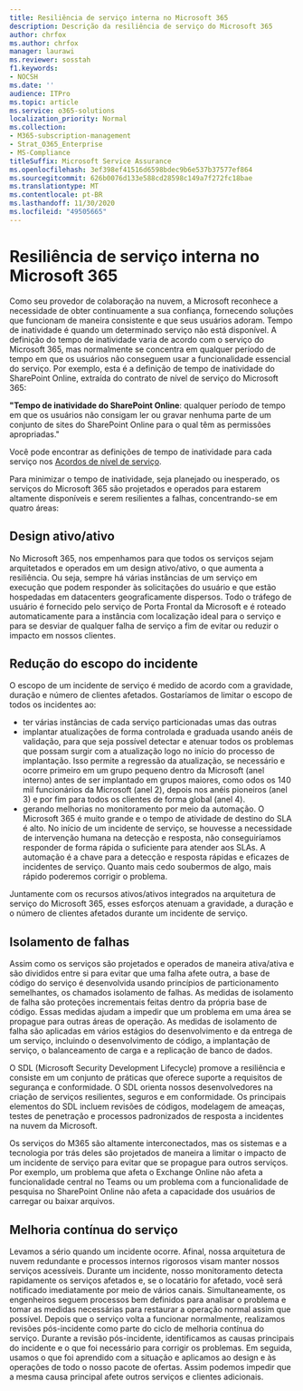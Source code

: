```yaml
---
title: Resiliência de serviço interna no Microsoft 365
description: Descrição da resiliência de serviço do Microsoft 365
author: chrfox
ms.author: chrfox
manager: laurawi
ms.reviewer: sosstah
f1.keywords:
- NOCSH
ms.date: ''
audience: ITPro
ms.topic: article
ms.service: o365-solutions
localization_priority: Normal
ms.collection:
- M365-subscription-management
- Strat_O365_Enterprise
- MS-Compliance
titleSuffix: Microsoft Service Assurance
ms.openlocfilehash: 3ef398ef41516d6598bdec9b6e537b37577ef864
ms.sourcegitcommit: 626b0076d133e588cd28598c149a7f272fc18bae
ms.translationtype: MT
ms.contentlocale: pt-BR
ms.lasthandoff: 11/30/2020
ms.locfileid: "49505665"
---
```

# <a name="built-in-service-resiliency-in-microsoft-365"></a>Resiliência de serviço interna no Microsoft 365

Como seu provedor de colaboração na nuvem, a Microsoft reconhece a necessidade de obter continuamente a sua confiança, fornecendo soluções que funcionam de maneira consistente e que seus usuários adoram. Tempo de inatividade é quando um determinado serviço não está disponível. A definição do tempo de inatividade varia de acordo com o serviço do Microsoft 365, mas normalmente se concentra em qualquer período de tempo em que os usuários não conseguem usar a funcionalidade essencial do serviço. Por exemplo, esta é a definição de tempo de inatividade do SharePoint Online, extraída do contrato de nível de serviço do Microsoft 365:

**"Tempo de inatividade do SharePoint Online**: qualquer período de tempo em que os usuários não consigam ler ou gravar nenhuma parte de um conjunto de sites do SharePoint Online para o qual têm as permissões apropriadas."

Você pode encontrar as definições de tempo de inatividade para cada serviço nos [Acordos de nível de serviço](https://www.microsoftvolumelicensing.com/DocumentSearch.aspx?Mode=3&DocumentTypeId=37).

Para minimizar o tempo de inatividade, seja planejado ou inesperado, os serviços do Microsoft 365 são projetados e operados para estarem altamente disponíveis e serem resilientes a falhas, concentrando-se em quatro áreas:

## <a name="activeactive-design"></a>Design ativo/ativo

No Microsoft 365, nos empenhamos para que todos os serviços sejam arquitetados e operados em um design ativo/ativo, o que aumenta a resiliência. Ou seja, sempre há várias instâncias de um serviço em execução que podem responder às solicitações do usuário e que estão hospedadas em datacenters geograficamente dispersos. Todo o tráfego de usuário é fornecido pelo serviço de Porta Frontal da Microsoft e é roteado automaticamente para a instância com localização ideal para o serviço e para se desviar de qualquer falha de serviço a fim de evitar ou reduzir o impacto em nossos clientes.

## <a name="reduce-incident-scope"></a>Redução do escopo do incidente

O escopo de um incidente de serviço é medido de acordo com a gravidade, duração e número de clientes afetados. Gostaríamos de limitar o escopo de todos os incidentes ao:

- ter várias instâncias de cada serviço particionadas umas das outras
- implantar atualizações de forma controlada e graduada usando anéis de validação, para que seja possível detectar e atenuar todos os problemas que possam surgir com a atualização logo no início do processo de implantação. Isso permite a regressão da atualização, se necessário e ocorre primeiro em um grupo pequeno dentro da Microsoft (anel interno) antes de ser implantado em grupos maiores, como odos os 140 mil funcionários da Microsoft (anel 2), depois nos anéis pioneiros (anel 3) e por fim para todos os clientes de forma global (anel 4).
- gerando melhorias no monitoramento por meio da automação. O Microsoft 365 é muito grande e o tempo de atividade de destino do SLA é alto. No início de um incidente de serviço, se houvesse a necessidade de intervenção humana na detecção e resposta, não conseguiríamos responder de forma rápida o suficiente para atender aos SLAs. A automação é a chave para a detecção e resposta rápidas e eficazes de incidentes de serviço. Quanto mais cedo soubermos de algo, mais rápido poderemos corrigir o problema.

Juntamente com os recursos ativos/ativos integrados na arquitetura de serviço do Microsoft 365, esses esforços atenuam a gravidade, a duração e o número de clientes afetados durante um incidente de serviço.  

## <a name="fault-isolation"></a>Isolamento de falhas

Assim como os serviços são projetados e operados de maneira ativa/ativa e são divididos entre si para evitar que uma falha afete outra, a base de código do serviço é desenvolvida usando princípios de particionamento semelhantes, os chamados isolamento de falhas. As medidas de isolamento de falha são proteções incrementais feitas dentro da própria base de código. Essas medidas ajudam a impedir que um problema em uma área se propague para outras áreas de operação.
As medidas de isolamento de falha são aplicadas em vários estágios do desenvolvimento e da entrega de um serviço, incluindo o desenvolvimento de código, a implantação de serviço, o balanceamento de carga e a replicação de banco de dados.

O SDL (Microsoft Security Development Lifecycle) promove a resiliência e consiste em um conjunto de práticas que oferece suporte a requisitos de segurança e conformidade. O SDL orienta nossos desenvolvedores na criação de serviços resilientes, seguros e em conformidade. Os principais elementos do SDL incluem revisões de códigos, modelagem de ameaças, testes de penetração e processos padronizados de resposta a incidentes na nuvem da Microsoft.

Os serviços do M365 são altamente interconectados, mas os sistemas e a tecnologia por trás deles são projetados de maneira a limitar o impacto de um incidente de serviço para evitar que se propague para outros serviços. Por exemplo, um problema que afeta o Exchange Online não afeta a funcionalidade central no Teams ou um problema com a funcionalidade de pesquisa no SharePoint Online não afeta a capacidade dos usuários de carregar ou baixar arquivos.

## <a name="continuous-service-improvement"></a>Melhoria contínua do serviço

Levamos a sério quando um incidente ocorre. Afinal, nossa arquitetura de nuvem redundante e processos internos rigorosos visam manter nossos serviços acessíveis. Durante um incidente, nosso monitoramento detecta rapidamente os serviços afetados e, se o locatário for afetado, você será notificado imediatamente por meio de vários canais. Simultaneamente, os engenheiros seguem processos bem definidos para analisar o problema e tomar as medidas necessárias para restaurar a operação normal assim que possível. Depois que o serviço volta a funcionar normalmente, realizamos revisões pós-incidente como parte do ciclo de melhoria contínua do serviço. Durante a revisão pós-incidente, identificamos as causas principais do incidente e o que foi necessário para corrigir os problemas. Em seguida, usamos o que foi aprendido com a situação e aplicamos ao design e às operações de todo o nosso pacote de ofertas. Assim podemos impedir que a mesma causa principal afete outros serviços e clientes adicionais.
